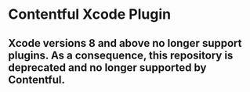 # Contentful Xcode Plugin

## Xcode versions 8 and above no longer support plugins. As a consequence, this repository is deprecated and no longer supported by Contentful.

